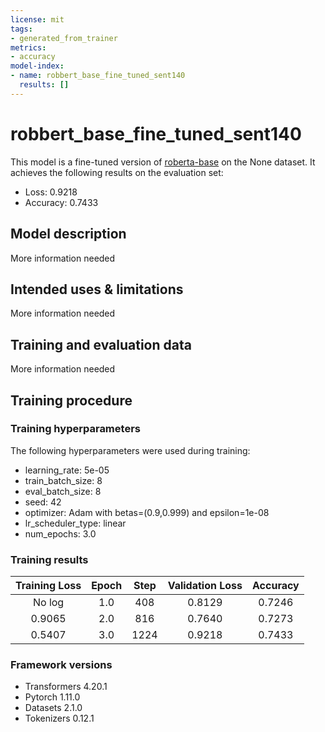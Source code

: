 ```yaml
---
license: mit
tags:
- generated_from_trainer
metrics:
- accuracy
model-index:
- name: robbert_base_fine_tuned_sent140
  results: []
---
```


<!-- This model card has been generated automatically according to the information the Trainer had access to. You
should probably proofread and complete it, then remove this comment. -->

# robbert_base_fine_tuned_sent140

This model is a fine-tuned version of [roberta-base](https://huggingface.co/roberta-base) on the None dataset.
It achieves the following results on the evaluation set:
- Loss: 0.9218
- Accuracy: 0.7433

## Model description

More information needed

## Intended uses & limitations

More information needed

## Training and evaluation data

More information needed

## Training procedure

### Training hyperparameters

The following hyperparameters were used during training:
- learning_rate: 5e-05
- train_batch_size: 8
- eval_batch_size: 8
- seed: 42
- optimizer: Adam with betas=(0.9,0.999) and epsilon=1e-08
- lr_scheduler_type: linear
- num_epochs: 3.0

### Training results

| Training Loss | Epoch | Step | Validation Loss | Accuracy |
|:-------------:|:-----:|:----:|:---------------:|:--------:|
| No log        | 1.0   | 408  | 0.8129          | 0.7246   |
| 0.9065        | 2.0   | 816  | 0.7640          | 0.7273   |
| 0.5407        | 3.0   | 1224 | 0.9218          | 0.7433   |


### Framework versions

- Transformers 4.20.1
- Pytorch 1.11.0
- Datasets 2.1.0
- Tokenizers 0.12.1
